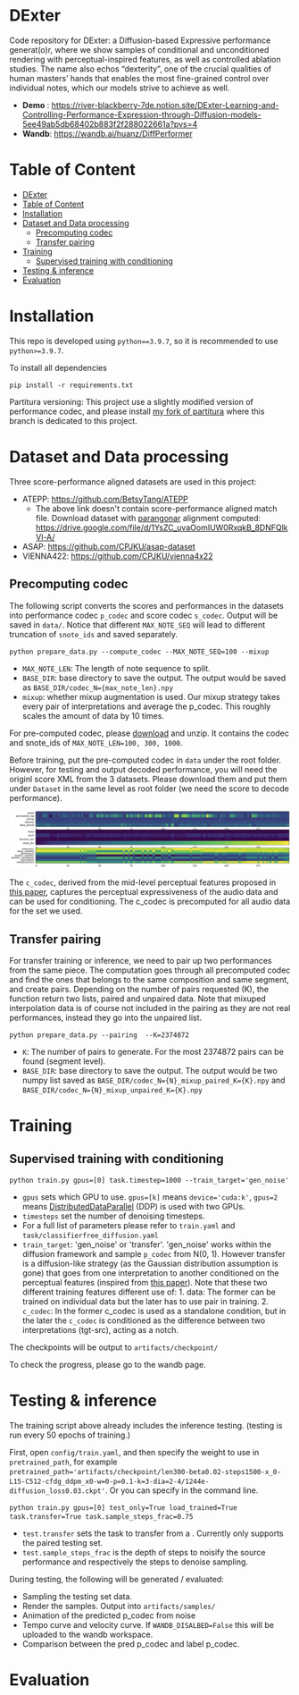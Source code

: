 # DExter

Code repository for DExter: a Diffusion-based Expressive performance generat(o)r, where we show samples of conditional and unconditioned rendering with perceptual-inspired features, as well as controlled ablation studies. The name also echos “dexterity”, one of the crucial qualities of human masters’ hands that enables the most fine-grained control over individual notes, which our models strive to achieve as well. 


- __Demo__ : https://river-blackberry-7de.notion.site/DExter-Learning-and-Controlling-Performance-Expression-through-Diffusion-models-5ee49ab5db68402b883f2f288022661a?pvs=4 
- __Wandb__: https://wandb.ai/huanz/DiffPerformer

# Table of Content
- [DExter](#dexter)
- [Table of Content](#table-of-content)
- [Installation](#installation)
- [Dataset and Data processing](#dataset-and-data-processing)
  - [Precomputing codec](#precomputing-codec)
  - [Transfer pairing](#transfer-pairing)
- [Training](#training)
  - [Supervised training with conditioning](#supervised-training-with-conditioning)
- [Testing \& inference](#testing--inference)
- [Evaluation](#evaluation)



# Installation
This repo is developed using `python==3.9.7`, so it is recommended to use `python>=3.9.7`.

To install all dependencies
```
pip install -r requirements.txt
```
Partitura versioning: This project use a slightly modified version of performance codec, and please install [my fork of partitura](https://github.com/anusfoil/partitura/tree/diffperformer_codec) where this branch is dedicated to this project. 

# Dataset and Data processing

Three score-performance aligned datasets are used in this project:
* ATEPP: https://github.com/BetsyTang/ATEPP 
  * The above link doesn't contain score-performance aligned match file. Download dataset with [parangonar](https://github.com/sildater/parangonar) alignment computed: https://drive.google.com/file/d/1YsZC_uvaOomIUW0RxqkB_8DNFQlkVl-A/
* ASAP: https://github.com/CPJKU/asap-dataset 
* VIENNA422: https://github.com/CPJKU/vienna4x22 

## Precomputing codec

The following script converts the scores and performances in the datasets into performance codec ```p_codec``` and score codec ```s_codec```. Output will be saved in ```data/```. Notice that different ```MAX_NOTE_SEQ``` will lead to different truncation of ```snote_ids``` and saved separately. 

```
python prepare_data.py --compute_codec --MAX_NOTE_SEQ=100 --mixup
```
- ```MAX_NOTE_LEN```: The length of note sequence to split.
- ```BASE_DIR```: base directory to save the output. The output would be saved as ```BASE_DIR/codec_N={max_note_len}.npy```
- ```mixup```: whether mixup augmentation is used. Our mixup strategy takes every pair of interpretations and average the p_codec. This roughly scales the amount of data by 10 times. 

For pre-computed codec, please [download](https://drive.google.com/file/d/1o91jYxOMsbXZZvfE7Z_8hM6DJbXixoXb/view?usp=sharing) and unzip. It contains the codec and snote_ids of ```MAX_NOTE_LEN=100, 300, 1000```. 

Before training, put the pre-computed codec in ```data``` under the root folder. However, for testing and output decoded performance, you will need the originl score XML from the 3 datasets. Please download them and put them under ```Dataset``` in the same level as root folder (we need the score to decode performance). 

![plot](doc/codec_visualization.png)

The ```c_codec```, derived from the mid-level perceptual features proposed in [this paper](), captures the perceptual expressiveness of the audio data and can be used for conditioning. The c_codec is precomputed for all audio data for the set we used. 

## Transfer pairing

For transfer training or inference, we need to pair up two performances from the same piece. The computation goes through all precomputed codec and find the ones that belongs to the same composition and same segment, and create pairs. Depending on the number of pairs requested (K), the function return two lists, paired and unpaired data. 
Note that mixuped interpolation data is of course not included in the pairing as they are not real performances, instead they go into the unpaired list.

```
python prepare_data.py --pairing  --K=2374872
```
- ```K```:  The number of pairs to generate. For the most 2374872 pairs can be found (segment level).  
- ```BASE_DIR```: base directory to save the output. The output would be two numpy list saved as ```BASE_DIR/codec_N={N}_mixup_paired_K={K}.npy``` and ```BASE_DIR/codec_N={N}_mixup_unpaired_K={K}.npy``` 





# Training

## Supervised training with conditioning

```
python train.py gpus=[0] task.timestep=1000 --train_target='gen_noise'
```

- `gpus` sets which GPU to use. `gpus=[k]` means `device='cuda:k'`, `gpus=2` means [DistributedDataParallel](https://pytorch.org/docs/stable/generated/torch.nn.parallel.DistributedDataParallel.html) (DDP) is used with two GPUs.
- `timesteps` set the number of denoising timesteps.
- For a full list of parameters please refer to `train.yaml` and `task/classifierfree_diffusion.yaml`
- ```train_target```: 'gen_noise' or 'transfer'. 'gen_noise' works within the diffusion framework and sample ```p_codec``` from N(0, 1). However transfer is a diffusion-like strategy (as the Gaussian distribution assumption is gone) that goes from one interpretation to another conditioned on the perceptual features (inspired from [this paper]()). Note that these two different training features different use of: 1. data: The former can be trained on individual data but the later has to use pair in training. 2. ```c_codec```: In the former c_codec is used as a standalone condition, but in the later the ```c_codec``` is conditioned as the difference between two interpretations (tgt-src), acting as a notch. 

The checkpoints will be output to `artifacts/checkpoint/`

To check the progress, please go to the wandb page. 


# Testing & inference
The training script above already includes the inference testing. (testing is run every 50 epochs of training.)

First, open `config/train.yaml`, and then specify the weight to use in `pretrained_path`, for example `pretrained_path='artifacts/checkpoint/len300-beta0.02-steps1500-x_0-L15-C512-cfdg_ddpm_x0-w=0-p=0.1-k=3-dia=2-4/1244e-diffusion_loss0.03.ckpt'`. Or you can specify in the command line.

<!-- You can download pretrained weights from [Zenodo](https://zenodo.org/record/7246522#.Y2tXoi0RphE). After downloading, put them inside the folder `weights`. -->

```
python train.py gpus=[0] test_only=True load_trained=True task.transfer=True task.sample_steps_frac=0.75
```

- `test.transfer` sets the task to transfer from a . Currently only supports the paired testing set. 
- `test.sample_steps_frac` is the depth of steps to noisify the source performance and respectively the steps to denoise sampling. 

During testing, the following will be generated / evaluated: 
- Sampling the testing set data.
- Render the samples. Output into `artifacts/samples/`
- Animation of the predicted p_codec from noise
- Tempo curve and velocity curve. If `WANDB_DISALBED=False` this will be uploaded to the wandb workspace. 
- Comparison between the pred p_codec and label p_codec.


# Evaluation

